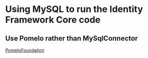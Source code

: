 # Using MySQL to run the Identity Framework Core code

## Use Pomelo rather than MySqlConnector

[PomeloFoundation](https://github.com/PomeloFoundation/Pomelo.EntityFrameworkCore.MySql)

